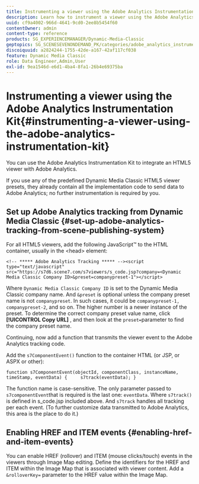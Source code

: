 ```yaml
---
title: Instrumenting a viewer using the Adobe Analytics Instrumentation Kit
description: Learn how to instrument a viewer using the Adobe Analytics Instrumentation Kit.
uuid: cf9a4002-966d-4641-9cd0-2ee8b5454f60
contentOwner: admin
content-type: reference
products: SG_EXPERIENCEMANAGER/Dynamic-Media-Classic
geptopics: SG_SCENESEVENONDEMAND_PK/categories/adobe_analytics_instrumentation_kit
discoiquuid: a2824244-1755-42de-a167-42af117cf038
feature: Dynamic Media Classic
role: Data Engineer,Admin,User
exl-id: 9ea1546d-e6d1-4ba4-8fa1-26b4e69375ba
---
```

# Instrumenting a viewer using the Adobe Analytics Instrumentation Kit{#instrumenting-a-viewer-using-the-adobe-analytics-instrumentation-kit}

You can use the Adobe Analytics Instrumentation Kit to integrate an HTML5 viewer with Adobe Analytics.

If you use any of the predefined Dynamic Media Classic HTML5 viewer presets, they already contain all the implementation code to send data to Adobe Analytics; no further instrumentation is required by you.

## Set up Adobe Analytics tracking from Dynamic Media Classic {#set-up-adobe-analytics-tracking-from-scene-publishing-system}

For all HTML5 viewers, add the following JavaScript™ to the HTML container, usually in the &lt;head> element:

```as3
<!-- ***** Adobe Analytics Tracking ***** --><script type="text/javascript" src="https://s7d6.scene7.com/s7viewers/s_code.jsp?company=<Dynamic Media Classic Company ID>&preset=companypreset-1"></script>
```

Where `Dynamic Media Classic Company ID` is set to the Dynamic Media Classic company name. And `&preset` is optional unless the company preset name is not `companypreset`. In such cases, it could be `companypreset-1, companypreset-2`, and so on. The higher number is a newer instance of the preset. To determine the correct company preset value name, click **[!UICONTROL Copy URL]** , and then look at the `preset=`parameter to find the company preset name.

Continuing, now add a function that transmits the viewer event to the Adobe Analytics tracking code.

Add the `s7ComponentEvent()` function to the container HTML (or JSP, or ASPX or other):

```as3
function s7ComponentEvent(objectId, componentClass, instanceName, timeStamp, eventData) {     s7track(eventData); }
```

The function name is case-sensitive. The only parameter passed to `s7componentEvent`that is required is the last one: `eventData`. Where `s7track()` is defined in s_code.jsp included above. And `s7track` handles all tracking per each event. (To further customize data transmitted to Adobe Analytics, this area is the place to do it.)

## Enabling HREF and ITEM events {#enabling-href-and-item-events}

You can enable HREF (rollover) and ITEM (mouse clicks/touch) events in the viewers through Image Map editing. Define the identifiers for the HREF and ITEM within the Image Map that is associated with viewer content. Add a `&rolloverKey=` parameter to the HREF value within the Image Map.

